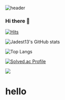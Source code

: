 
![header](https://capsule-render.vercel.app/api?type=waving&color=0:EEFF00,100:a82da8&height=400&section=header&text=Jadest13&fontSize=180)

### Hi there 👋
[![Hits](https://hits.seeyoufarm.com/api/count/incr/badge.svg?url=https%3A%2F%2Fgithub.com%2FJadest13%2F&count_bg=%2379C83D&title_bg=%23000000&icon=twitch.svg&icon_color=%2379C83D&title=hits&edge_flat=false)](https://hits.seeyoufarm.com)

![Jadest13's GitHub stats](https://github-readme-stats.vercel.app/api?username=Jadest13&show_icons=true&theme=tokyonight)

![Top Langs](https://github-readme-stats.vercel.app/api/top-langs/?username=Jadest13&layout=Demo&theme=tokyonight)

[![Solved.ac Profile](http://mazassumnida.wtf/api/generate_badge?boj=hyunsu11)](https://solved.ac/hyunsu11)

<img src="https://img.shields.io/badge/Python-3766AB?style=for-the-badge&logo=Python&logoColor=white" style="font-size: 100px"/>
<h1> hello </h1>
<!--
**Jadest13/Jadest13** is a ✨ _special_ ✨ repository because its `README.md` (this file) appears on your GitHub profile.

Here are some ideas to get you started:

- 🔭 I’m currently working on ...
- 🌱 I’m currently learning ...
- 👯 I’m looking to collaborate on ...
- 🤔 I’m looking for help with ...
- 💬 Ask me about ...
- 📫 How to reach me: ...
- 😄 Pronouns: ...
- ⚡ Fun fact: ...
-->
